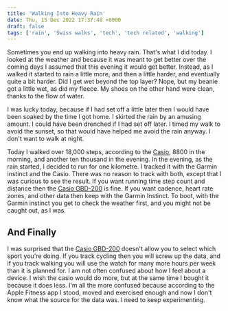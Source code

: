 ```yaml
---
title: 'Walking Into Heavy Rain'
date: Thu, 15 Dec 2022 17:37:48 +0000
draft: false
tags: ['rain', 'Swiss walks', 'tech', 'tech related', 'walking']
---
```


Sometimes you end up walking into heavy rain. That's what I did today. I looked at the weather and because it was meant to get better over the coming days I assumed that this evening it would get better. Instead, as I walked it started to rain a little more, and then a little harder, and eventually quite a bit harder. Did I get wet beyond the top layer? Nope, but my beanie got a little wet, as did my fleece. My shoes on the other hand were clean, thanks to the flow of water.

I was lucky today, because if I had set off a little later then I would have been soaked by the time I got home. I skirted the rain by an amusing amount. I could have been drenched if I had set off later. I timed my walk to avoid the sunset, so that would have helped me avoid the rain anyway. I don't want to walk at night.

Today I walked over 18,000 steps, according to the [Casio](https://www.main-vision.com/richard/blog/the-casio-gbd-200-1/), 8800 in the morning, and another ten thousand in the evening. In the evening, as the rain started, I decided to run for one kilometre. I tracked it with the Garmin instinct and the Casio. There was no reason to track with both, except that I was curious to see the result. If you want running time step count and distance then the [Casio GBD-200](https://www.main-vision.com/richard/blog/the-casio-gbd-200-1/) is fine. If you want cadence, heart rate zones, and other data then keep with the Garmin Instinct. To boot, with the Garmin instinct you get to check the weather first, and you might not be caught out, as I was.

And Finally
-----------

I was surprised that the [Casio GBD-200](https://www.main-vision.com/richard/blog/the-casio-gbd-200-1/) doesn't allow you to select which sport you're doing. If you track cycling then you will screw up the data, and if you track walking you will use the watch for many more hours per week than it is planned for. I am not often confused about how I feel about a device. I wish the casio would do more, but at the same time I bought it because it does less. I'm all the more confused because according to the Apple Fitness app I stood, moved and exercised enough and now I don't know what the source for the data was. I need to keep experimenting.